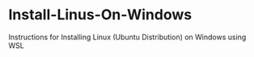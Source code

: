 # Install-Linus-On-Windows
Instructions for Installing Linux (Ubuntu Distribution) on Windows using WSL
